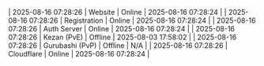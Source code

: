 | 2025-08-16 07:28:26 | Website | Online | 2025-08-16 07:28:24 |
| 2025-08-16 07:28:26 | Registration | Online | 2025-08-16 07:28:24 |
| 2025-08-16 07:28:26 | Auth Server | Online | 2025-08-16 07:28:24 |
| 2025-08-16 07:28:26 | Kezan (PvE) | Offline | 2025-08-03 17:58:02 |
| 2025-08-16 07:28:26 | Gurubashi (PvP) | Offline | N/A |
| 2025-08-16 07:28:26 | Cloudflare | Online | 2025-08-16 07:28:24 |
